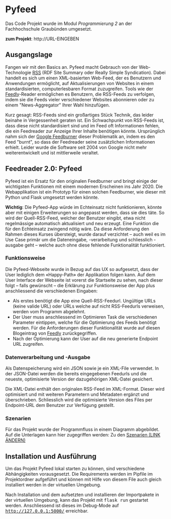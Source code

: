 # Pyfeed  
Das Code Projekt wurde im Modul *Programmierung 2* an der Fachhochschule Graubünden umgesetzt.   

**zum Projekt**: http://URL-EINGEBEN


## Ausgangslage 
Fangen wir mit den Basics an. Pyfeed macht Gebrauch von der Web-Technologie <a href="https://en.wikipedia.org/wiki/RSS" target="_blank">RSS</a> (RDF Site Summary oder Really Simple Syndication). Dabei handelt es sich um einen XML-basierten Web-Feed, der es Benutzern und Anwendungen ermöglicht, auf Aktualisierungen von Websites in einem standardisierten, computerlesbaren Format zuzugreifen. Tools wie der <a href="https://feedly.com/" target="_blank">Feedly</a>-Reader ermöglichen es Benutzern, die RSS-Feeds zu verfolgen, indem sie die Feeds vieler verschiedener Websites abonnieren oder zu einem "News-Aggregator" Ihrer Wahl hinzufügen.

Kurz gesagt: RSS-Feeds sind ein großartiges Stück Technik, das leider beinahe in Vergessenheit geraten ist. Ein Schwachpunkt von RSS-Feeds ist, dass diese nicht standardisiert sind und im Feed oft Informationen fehlen, die ein Feedreader zur Anzeige Ihrer Inhalte benötigen könnte. Ursprünglich nahm sich der <a href="https://feedburner.google.com/" target="_blank">Google Feedburner</a> dieser Problematik an, indem es den Feed "burnt", so dass der Feedreader seine zusätzlichen Informationen erhielt. Leider wurde die Software seit 2004 von Google nicht mehr weiterentwickelt und ist mittlerweile veraltet.


## Feedreader 2.0: Pyfeed
Pyfeed ist ein Ersatz für den originalen Feedburner und bringt einige der wichtigsten Funktionen mit einem modernen Erscheinen ins Jahr 2020. Die Webapplikation ist ein Prototyp für einen solchen Feedburner, wie dieser mit Python und Flask umgesetzt werden könnte. 

**Wichtig**: Die Pyfeed-App würde im Echteinsatz nicht funktionieren, könnte aber mit einigen Erweiterungen so angepasst werden, dass sie dies täte. So wird der Quell-RSS-Feed, welcher der Benutzer eingibt, etwa nicht regelmässige automatisch aktualisiert und neu erzeugt. Eine Funktion die für den Echteinsatz zwingend nötig wäre. Da diese Anforderung den Rahmen dieses Kurses übersteigt, wurde darauf verzichtet – auch weil es im Use Case primär um die Dateneingabe, -verarbeitung und schliesslich -ausgabe geht – welche auch ohne diese fehlende Funktionalität funktioniert. 


### Funktionsweise
Die Pyfeed-Webseite wurde in Bezug auf das UX so aufgesetzt, dass der User lediglich dem «Happy-Path» der Applikation folgen kann. Auf dem User Interface der Webseite ist vorerst die Startseite zu sehen, nach dieser folgt – falls gewünscht – die Erklärung zur Funktionsweise der App plus anschliessend die verschiedenen Eingaben:
 
* Als erstes benötigt die App eine Quell-RSS-Feedurl. Ungültige URLs (keine valide URL) oder URLs welche auf nicht RSS-Feedurls verweisen, werden vom Programm abgelehnt.
* Der User muss anschliessend im Optimieren Task die verschiedenen Parameter eintippen, welche für die Optimierung des Feeds benötigt werden. Für die Anforderungen dieser Funktionalität wurde auf diesen Blogeintrag von <a href="https://blog.feedly.com/10-ways-to-optimize-your-feed-for-feedly/" target="_blank">Feedly</a> zurückgegriffen. 
* Nach der Optimierung kann der User auf die neu generierte Endpoint URL zugreifen.


### Datenverarbeitung und -Ausgabe
Als Datenspeicherung wird ein JSON sowie je ein XML-File verwendet. In der JSON-Datei werden die bereits eingegebenen Feedurls und die neueste, optimisierte Version der dazugehörigen XML-Datei gesichert.

Die XML-Datei enthält den originalen RSS-Feed im XML-Format. Dieser wird optimisiert und mit weiteren Parametern und Metadaten ergänzt und überschrieben. Schliesslich wird die optimisierte Version des Files per Endpoint-URL dem Benutzer zur Verfügung gestellt.


### Szenarien 
Für das Projekt wurde der Programmfluss in einem Diagramm abgebildet. Auf die Unterlagen kann hier zugegriffen werden: Zu den <a href="https://example.com" target="_blank">Szenarien (LINK ÄNDERN)</a>

## Installation und Ausführung
Um das Projekt Pyfeed lokal starten zu können, sind verschiedene Abhängigkeiten vorausgesetzt. Die Requirements werden im Pipfile im Projektordner aufgeführt und können mit Hilfe von diesem File auch gleich installiert werden in der virtuellen Umgebung.

Nach Installation und dem aufsetzten und installieren der Importpakete in der virtuellen Umgebung, kann das Projekt mit <tt>flask run</tt> gestartet werden. Anschliessend ist dieses im Debug-Mode auf <tt>http://127.0.0.1:5000/</tt> erreichbar.